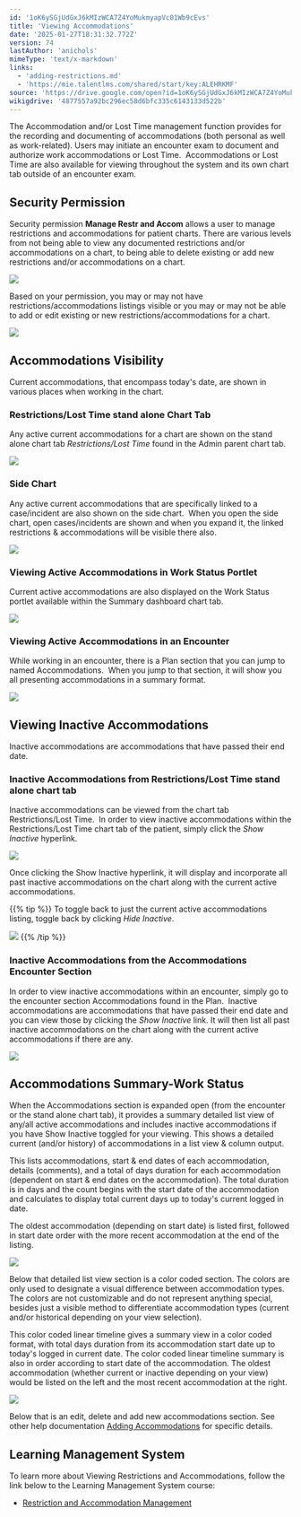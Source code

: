 ```yaml
---
id: '1oK6ySGjUdGxJ6kMIzWCA7Z4YoMukmyapVc01Wb9cEvs'
title: 'Viewing Accommodations'
date: '2025-01-27T18:31:32.772Z'
version: 74
lastAuthor: 'anichols'
mimeType: 'text/x-markdown'
links:
  - 'adding-restrictions.md'
  - 'https://mie.talentlms.com/shared/start/key:ALEHRKMF'
source: 'https://drive.google.com/open?id=1oK6ySGjUdGxJ6kMIzWCA7Z4YoMukmyapVc01Wb9cEvs'
wikigdrive: '4877557a92bc296ec58d6bfc335c6143133d522b'
---
```

The Accommodation and/or Lost Time management function provides for the recording and documenting of accommodations (both personal as well as work-related). Users may initiate an encounter exam to document and authorize work accommodations or Lost Time.  Accommodations or Lost Time are also available for viewing throughout the system and its own chart tab outside of an encounter exam.

## Security Permission

Security permission **Manage Restr and Accom** allows a user to manage restrictions and accommodations for patient charts.  There are various levels from not being able to view any documented restrictions and/or accommodations on a chart, to being able to delete existing or add new restrictions and/or accommodations on a chart.

![](../viewing-accommodations.assets/60140c574ab7a6e73a97e879234d1109.png)

Based on your permission, you may or may not have restrictions/accommodations listings visible or you may or may not be able to add or edit existing or new restrictions/accommodations for a chart.

![](../viewing-accommodations.assets/ecd3ede4ae2d53e7c2db7301c3c2f454.png)

## Accommodations Visibility

Current accommodations, that encompass today's date, are shown in various places when working in the chart.

### Restrictions/Lost Time stand alone Chart Tab

Any active current accommodations for a chart are shown on the stand alone chart tab *Restrictions/Lost Time* found in the Admin parent chart tab.

![](../viewing-accommodations.assets/ab445f1aa9d952eb7e01e1b0ff05484b.png)

### Side Chart

Any active current accommodations that are specifically linked to a case/incident are also shown on the side chart.  When you open the side chart, open cases/incidents are shown and when you expand it, the linked restrictions & accommodations will be visible there also.

![](../viewing-accommodations.assets/84e3a30309fbefe694909dd84db6e6e3.png)

### Viewing Active Accommodations in Work Status Portlet

Current active accommodations are also displayed on the Work Status portlet available within the Summary dashboard chart tab.

![](../viewing-accommodations.assets/b4fe0818854332d66b12048ecea5b9dc.png)

### Viewing Active Accommodations in an Encounter

While working in an encounter, there is a Plan section that you can jump to named Accommodations.  When you jump to that section, it will show you all presenting accommodations in a summary format.

![](../viewing-accommodations.assets/7c60a7884939b6c797190d236ca457b8.png)

## Viewing Inactive Accommodations

Inactive accommodations are accommodations that have passed their end date.

### Inactive Accommodations from Restrictions/Lost Time stand alone chart tab

Inactive accommodations can be viewed from the chart tab Restrictions/Lost Time.  In order to view inactive accommodations within the Restrictions/Lost Time chart tab of the patient, simply click the *Show Inactive* hyperlink.

![](../viewing-accommodations.assets/045e904bb5b21161368e049b167c9d95.png)

Once clicking the Show Inactive hyperlink, it will display and incorporate all past inactive accommodations on the chart along with the current active accommodations.

{{% tip %}}
To toggle back to just the current active accommodations listing, toggle back by clicking *Hide Inactive*.

![](../viewing-accommodations.assets/d508dca61cbca0a3c81911348aad1c42.png)
{{% /tip %}}

### Inactive Accommodations from the Accommodations Encounter Section

In order to view inactive accommodations within an encounter, simply go to the encounter section Accommodations found in the Plan.  Inactive accommodations are accommodations that have passed their end date and you can view those by clicking the *Show Inactive* link.  It will then list all past inactive accommodations on the chart along with the current active accommodations if there are any.

![](../viewing-accommodations.assets/024f833dc0e004fbc6b4d044d1940389.png)

## Accommodations Summary-Work Status

When the Accommodations section is expanded open (from the encounter or the stand alone chart tab), it provides a summary detailed list view of any/all active accommodations and includes inactive accommodations if you have Show Inactive toggled for your viewing.  This shows a detailed current (and/or history) of accommodations in a list view & column output.

This lists accommodations, start & end dates of each accommodation, details (comments), and a total of days duration for each accommodation (dependent on start & end dates on the accommodation).  The total duration is in days and the count begins with the start date of the accommodation and calculates to display total current days up to today's current logged in date.

The oldest accommodation (depending on start date) is listed first, followed in start date order with the more recent accommodation at the end of the listing.

![](../viewing-accommodations.assets/17615b46478b402457e2b4959424755c.png)

Below that detailed list view section is a color coded section.  The colors are only used to designate a visual difference between accommodation types.  The colors are not customizable and do not represent anything special, besides just a visible method to differentiate accommodation types (current and/or historical depending on your view selection).

This color coded linear timeline gives a summary view in a color coded format, with total days duration from its accommodation start date up to today's logged in current date.  The color coded linear timeline summary is also in order according to start date of the accommodation.  The oldest accommodation (whether current or inactive depending on your view) would be listed on the left and the most recent accommodation at the right.

![](../viewing-accommodations.assets/859dd683f8975e4d9ca702ad3e82254b.png)

Below that is an edit, delete and add new accommodations section.  See other help documentation [Adding Accommodations](adding-restrictions.md) for specific details.

## Learning Management System

To learn more about Viewing Restrictions and Accommodations, follow the link below to the Learning Management System course:

* [Restriction and Accommodation Management](https://mie.talentlms.com/shared/start/key:ALEHRKMF)
